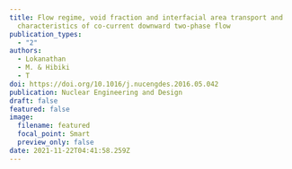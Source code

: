 ```yaml
---
title: Flow regime, void fraction and interfacial area transport and
  characteristics of co-current downward two-phase flow
publication_types:
  - "2"
authors:
  - Lokanathan
  - M. & Hibiki
  - T
doi: https://doi.org/10.1016/j.nucengdes.2016.05.042
publication: Nuclear Engineering and Design
draft: false
featured: false
image:
  filename: featured
  focal_point: Smart
  preview_only: false
date: 2021-11-22T04:41:58.259Z
---
```

